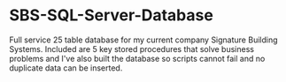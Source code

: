 # SBS-SQL-Server-Database

Full service 25 table database for my current company Signature Building Systems.   Included are 5 key stored procedures that solve business
problems and I've also built the database so scripts cannot fail and no duplicate data can be inserted.  


